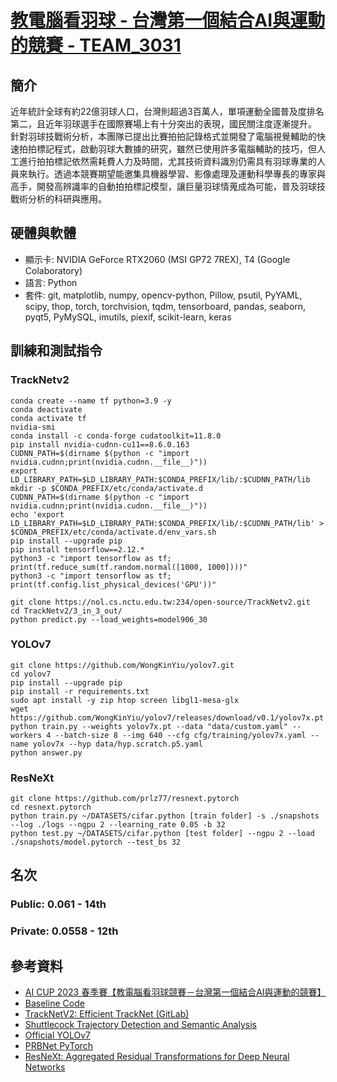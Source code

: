# [教電腦看羽球 - 台灣第一個結合AI與運動的競賽 - TEAM_3031](https://aidea-web.tw/topic/cbea66cc-a993-4be8-933d-1aa9779001f8)

## 簡介

近年統計全球有約22億羽球人口，台灣則超過3百萬人，單項運動全國普及度排名第二，且近年羽球選手在國際賽場上有十分突出的表現，國民關注度逐漸提升。
針對羽球技戰術分析，本團隊已提出比賽拍拍記錄格式並開發了電腦視覺輔助的快速拍拍標記程式，啟動羽球大數據的研究，雖然已使用許多電腦輔助的技巧，但人工進行拍拍標記依然需耗費人力及時間，尤其技術資料識別仍需具有羽球專業的人員來執行。透過本競賽期望能邀集具機器學習、影像處理及運動科學專長的專家與高手，開發高辨識率的自動拍拍標記模型，讓巨量羽球情蒐成為可能，普及羽球技戰術分析的科研與應用。

## 硬體與軟體

- 顯示卡: NVIDIA GeForce RTX2060 (MSI GP72 7REX), T4 (Google Colaboratory)
- 語言: Python
- 套件: git, matplotlib, numpy, opencv-python, Pillow, psutil, PyYAML, scipy, thop, torch, torchvision, tqdm, tensorboard, pandas, seaborn, pyqt5, PyMySQL, imutils, piexif, scikit-learn, keras


## 訓練和測試指令

### TrackNetv2
```
conda create --name tf python=3.9 -y
conda deactivate
conda activate tf
nvidia-smi
conda install -c conda-forge cudatoolkit=11.8.0
pip install nvidia-cudnn-cu11==8.6.0.163
CUDNN_PATH=$(dirname $(python -c "import nvidia.cudnn;print(nvidia.cudnn.__file__)"))
export LD_LIBRARY_PATH=$LD_LIBRARY_PATH:$CONDA_PREFIX/lib/:$CUDNN_PATH/lib
mkdir -p $CONDA_PREFIX/etc/conda/activate.d
CUDNN_PATH=$(dirname $(python -c "import nvidia.cudnn;print(nvidia.cudnn.__file__)"))
echo 'export LD_LIBRARY_PATH=$LD_LIBRARY_PATH:$CONDA_PREFIX/lib/:$CUDNN_PATH/lib' > $CONDA_PREFIX/etc/conda/activate.d/env_vars.sh
pip install --upgrade pip
pip install tensorflow==2.12.*
python3 -c "import tensorflow as tf; print(tf.reduce_sum(tf.random.normal([1000, 1000])))"
python3 -c "import tensorflow as tf; print(tf.config.list_physical_devices('GPU'))"

git clone https://nol.cs.nctu.edu.tw:234/open-source/TrackNetv2.git
cd TrackNetv2/3_in_3_out/
python predict.py --load_weights=model906_30
```

### YOLOv7
```
git clone https://github.com/WongKinYiu/yolov7.git
cd yolov7
pip install --upgrade pip
pip install -r requirements.txt
sudo apt install -y zip htop screen libgl1-mesa-glx
wget https://github.com/WongKinYiu/yolov7/releases/download/v0.1/yolov7x.pt
python train.py --weights yolov7x.pt --data "data/custom.yaml" --workers 4 --batch-size 8 --img 640 --cfg cfg/training/yolov7x.yaml --name yolov7x --hyp data/hyp.scratch.p5.yaml
python answer.py
```

### ResNeXt
```
git clone https://github.com/prlz77/resnext.pytorch
cd resnext.pytorch
python train.py ~/DATASETS/cifar.python [train folder] -s ./snapshots --log ./logs --ngpu 2 --learning_rate 0.05 -b 32
python test.py ~/DATASETS/cifar.python [test folder] --ngpu 2 --load ./snapshots/model.pytorch --test_bs 32
```

## 名次

### Public: 0.061 - 14th

### Private: 0.0558 - 12th

## 參考資料
- [AI CUP 2023 春季賽【教電腦看羽球競賽－台灣第一個結合AI與運動的競賽】](https://www.youtube.com/playlist?list=PLk_m5EiRQRF2fuGNoLep5TCqcPy1Aac3e)
- [Baseline Code](https://drive.google.com/drive/folders/18Yr3Y630aMGvlUfxQArv7rjh5jo2diUA)
- [TrackNetV2: Efficient TrackNet (GitLab)](https://nol.cs.nctu.edu.tw:234/open-source/TrackNetv2)
- [Shuttlecock Trajectory Detection and Semantic Analysis](https://hdl.handle.net/11296/85425g)
- [Official YOLOv7](https://github.com/WongKinYiu/yolov7)
- [PRBNet PyTorch](https://github.com/pingyang1117/PRBNet_PyTorch)
- [ResNeXt: Aggregated Residual Transformations for Deep Neural Networks](https://github.com/facebookresearch/ResNeXt)
